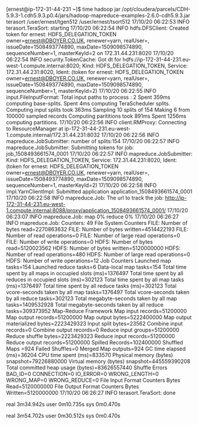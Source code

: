 [ernest@ip-172-31-44-231 ~]$ time hadoop jar /opt/cloudera/parcels/CDH-5.9.3-1.cdh5.9.3.p0.4/jars/hadoop-mapreduce-examples-2.6.0-cdh5.9.3.jar terasort /user/ernest/tgen512 /user/ernest/tsort512
17/10/20 06:22:53 INFO terasort.TeraSort: starting
17/10/20 06:22:54 INFO hdfs.DFSClient: Created token for ernest: HDFS_DELEGATION_TOKEN owner=ernest@DBOYER.CO.UK, renewer=yarn, realUser=, issueDate=1508493774890, maxDate=1509098574890, sequenceNumber=1, masterKeyId=2 on 172.31.44.231:8020
17/10/20 06:22:54 INFO security.TokenCache: Got dt for hdfs://ip-172-31-44-231.eu-west-1.compute.internal:8020; Kind: HDFS_DELEGATION_TOKEN, Service: 172.31.44.231:8020, Ident: (token for ernest: HDFS_DELEGATION_TOKEN owner=ernest@DBOYER.CO.UK, renewer=yarn, realUser=, issueDate=1508493774890, maxDate=1509098574890, sequenceNumber=1, masterKeyId=2)
17/10/20 06:22:55 INFO input.FileInputFormat: Total input paths to process : 2
Spent 359ms computing base-splits.
Spent 4ms computing TeraScheduler splits.
Computing input splits took 363ms
Sampling 10 splits of 154
Making 6 from 100000 sampled records
Computing parititions took 891ms
Spent 1256ms computing partitions.
17/10/20 06:22:56 INFO client.RMProxy: Connecting to ResourceManager at ip-172-31-44-231.eu-west-1.compute.internal/172.31.44.231:8032
17/10/20 06:22:56 INFO mapreduce.JobSubmitter: number of splits:154
17/10/20 06:22:57 INFO mapreduce.JobSubmitter: Submitting tokens for job: job_1508493661574_0001
17/10/20 06:22:57 INFO mapreduce.JobSubmitter: Kind: HDFS_DELEGATION_TOKEN, Service: 172.31.44.231:8020, Ident: (token for ernest: HDFS_DELEGATION_TOKEN owner=ernest@DBOYER.CO.UK, renewer=yarn, realUser=, issueDate=1508493774890, maxDate=1509098574890, sequenceNumber=1, masterKeyId=2)
17/10/20 06:22:58 INFO impl.YarnClientImpl: Submitted application application_1508493661574_0001
17/10/20 06:22:58 INFO mapreduce.Job: The url to track the job: http://ip-172-31-44-231.eu-west-1.compute.internal:8088/proxy/application_1508493661574_0001/
17/10/20 06:23:07 INFO mapreduce.Job:  map 0% reduce 0%
17/10/20 06:26:27 INFO mapreduce.Job: Counters: 49
	File System Counters
		FILE: Number of bytes read=2270863632
		FILE: Number of bytes written=4514422193
		FILE: Number of read operations=0
		FILE: Number of large read operations=0
		FILE: Number of write operations=0
		HDFS: Number of bytes read=5120023562
		HDFS: Number of bytes written=5120000000
		HDFS: Number of read operations=480
		HDFS: Number of large read operations=0
		HDFS: Number of write operations=12
	Job Counters 
		Launched map tasks=154
		Launched reduce tasks=6
		Data-local map tasks=154
		Total time spent by all maps in occupied slots (ms)=1376497
		Total time spent by all reduces in occupied slots (ms)=302123
		Total time spent by all map tasks (ms)=1376497
		Total time spent by all reduce tasks (ms)=302123
		Total vcore-seconds taken by all map tasks=1376497
		Total vcore-seconds taken by all reduce tasks=302123
		Total megabyte-seconds taken by all map tasks=1409532928
		Total megabyte-seconds taken by all reduce tasks=309373952
	Map-Reduce Framework
		Map input records=51200000
		Map output records=51200000
		Map output bytes=5222400000
		Map output materialized bytes=2223429323
		Input split bytes=23562
		Combine input records=0
		Combine output records=0
		Reduce input groups=51200000
		Reduce shuffle bytes=2223429323
		Reduce input records=51200000
		Reduce output records=51200000
		Spilled Records=102400000
		Shuffled Maps =924
		Failed Shuffles=0
		Merged Map outputs=924
		GC time elapsed (ms)=36204
		CPU time spent (ms)=833570
		Physical memory (bytes) snapshot=79226880000
		Virtual memory (bytes) snapshot=445559390208
		Total committed heap usage (bytes)=83626557440
	Shuffle Errors
		BAD_ID=0
		CONNECTION=0
		IO_ERROR=0
		WRONG_LENGTH=0
		WRONG_MAP=0
		WRONG_REDUCE=0
	File Input Format Counters 
		Bytes Read=5120000000
	File Output Format Counters 
		Bytes Written=5120000000
17/10/20 06:26:27 INFO terasort.TeraSort: done

real	3m34.942s
user	0m10.735s
sys	0m0.470s

real	3m54.702s
user	0m30.512s
sys	0m0.470s
